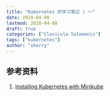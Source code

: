 ```yaml
---
title: "Kubernetes 的学习笔记 | 一"
date: 2020-04-08
lastmod: 2020-04-08
draft: true
categories: ["Clavicula Salomonis"]
tags: ["kubernetes"]
author: "sherry"
---
```





## 参考资料

1. [Installing Kubernetes with Minikube](https://kubernetes.io/docs/setup/learning-environment/minikube/)  
